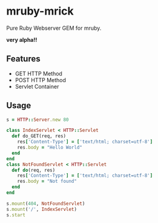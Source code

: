 mruby-mrick
===========

Pure Ruby Webserver GEM for mruby.

**very alpha!!**

## Features

* GET HTTP Method
* POST HTTP Method
* Servlet Container

## Usage

```ruby
s = HTTP::Server.new 80

class IndexServlet < HTTP::Servlet
  def do_GET(req, res)
    res['Content-Type'] = ['text/html; charset=utf-8']
    res.body = "Hello World"
  end
end
class NotFoundServlet < HTTP::Servlet
  def do(req, res)
    res['Content-Type'] = ['text/html; charset=utf-8']
    res.body = "Not found"
  end
end

s.mount(404, NotFoundServlet)
s.mount('/', IndexServlet)
s.start
```
